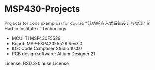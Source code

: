 # MSP430-Projects

Projects (or code examples) for course "低功耗嵌入式系统设计与实现" in Harbin Institute of Technology.

* MCU: TI MSP430F5529
* Board: MSP-EXP430F5529 Rev3.0
* IDE: Code Composer Studio 10.3.0
* PCB design software: Altium Designer 21


License: BSD 3-Clause License
